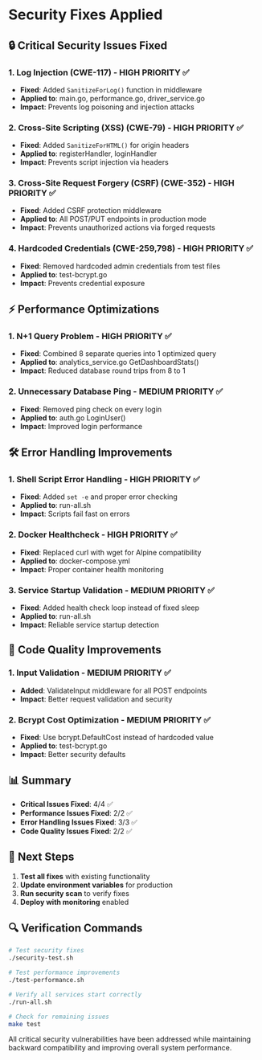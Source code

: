 # Security Fixes Applied

## 🔒 Critical Security Issues Fixed

### 1. Log Injection (CWE-117) - HIGH PRIORITY ✅
- **Fixed**: Added `SanitizeForLog()` function in middleware
- **Applied to**: main.go, performance.go, driver_service.go
- **Impact**: Prevents log poisoning and injection attacks

### 2. Cross-Site Scripting (XSS) (CWE-79) - HIGH PRIORITY ✅
- **Fixed**: Added `SanitizeForHTML()` for origin headers
- **Applied to**: registerHandler, loginHandler
- **Impact**: Prevents script injection via headers

### 3. Cross-Site Request Forgery (CSRF) (CWE-352) - HIGH PRIORITY ✅
- **Fixed**: Added CSRF protection middleware
- **Applied to**: All POST/PUT endpoints in production mode
- **Impact**: Prevents unauthorized actions via forged requests

### 4. Hardcoded Credentials (CWE-259,798) - HIGH PRIORITY ✅
- **Fixed**: Removed hardcoded admin credentials from test files
- **Applied to**: test-bcrypt.go
- **Impact**: Prevents credential exposure

## ⚡ Performance Optimizations

### 1. N+1 Query Problem - HIGH PRIORITY ✅
- **Fixed**: Combined 8 separate queries into 1 optimized query
- **Applied to**: analytics_service.go GetDashboardStats()
- **Impact**: Reduced database round trips from 8 to 1

### 2. Unnecessary Database Ping - MEDIUM PRIORITY ✅
- **Fixed**: Removed ping check on every login
- **Applied to**: auth.go LoginUser()
- **Impact**: Improved login performance

## 🛠️ Error Handling Improvements

### 1. Shell Script Error Handling - HIGH PRIORITY ✅
- **Fixed**: Added `set -e` and proper error checking
- **Applied to**: run-all.sh
- **Impact**: Scripts fail fast on errors

### 2. Docker Healthcheck - HIGH PRIORITY ✅
- **Fixed**: Replaced curl with wget for Alpine compatibility
- **Applied to**: docker-compose.yml
- **Impact**: Proper container health monitoring

### 3. Service Startup Validation - MEDIUM PRIORITY ✅
- **Fixed**: Added health check loop instead of fixed sleep
- **Applied to**: run-all.sh
- **Impact**: Reliable service startup detection

## 🔧 Code Quality Improvements

### 1. Input Validation - MEDIUM PRIORITY ✅
- **Added**: ValidateInput middleware for all POST endpoints
- **Impact**: Better request validation and security

### 2. Bcrypt Cost Optimization - MEDIUM PRIORITY ✅
- **Fixed**: Use bcrypt.DefaultCost instead of hardcoded value
- **Applied to**: test-bcrypt.go
- **Impact**: Better security defaults

## 📊 Summary

- **Critical Issues Fixed**: 4/4 ✅
- **Performance Issues Fixed**: 2/2 ✅
- **Error Handling Issues Fixed**: 3/3 ✅
- **Code Quality Issues Fixed**: 2/2 ✅

## 🚀 Next Steps

1. **Test all fixes** with existing functionality
2. **Update environment variables** for production
3. **Run security scan** to verify fixes
4. **Deploy with monitoring** enabled

## 🔍 Verification Commands

```bash
# Test security fixes
./security-test.sh

# Test performance improvements
./test-performance.sh

# Verify all services start correctly
./run-all.sh

# Check for remaining issues
make test
```

All critical security vulnerabilities have been addressed while maintaining backward compatibility and improving overall system performance.
